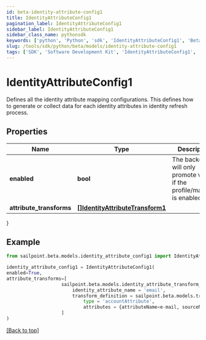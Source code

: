 ```yaml
---
id: beta-identity-attribute-config1
title: IdentityAttributeConfig1
pagination_label: IdentityAttributeConfig1
sidebar_label: IdentityAttributeConfig1
sidebar_class_name: pythonsdk
keywords: ['python', 'Python', 'sdk', 'IdentityAttributeConfig1', 'BetaIdentityAttributeConfig1'] 
slug: /tools/sdk/python/beta/models/identity-attribute-config1
tags: ['SDK', 'Software Development Kit', 'IdentityAttributeConfig1', 'BetaIdentityAttributeConfig1']
---
```


# IdentityAttributeConfig1

Defines all the identity attribute mapping configurations. This defines how to generate or collect data for each identity attributes in identity refresh process.

## Properties

Name | Type | Description | Notes
------------ | ------------- | ------------- | -------------
**enabled** | **bool** | The backend will only promote values if the profile/mapping is enabled. | [optional] [default to False]
**attribute_transforms** | [**[]IdentityAttributeTransform1**](identity-attribute-transform1) |  | [optional] 
}

## Example

```python
from sailpoint.beta.models.identity_attribute_config1 import IdentityAttributeConfig1

identity_attribute_config1 = IdentityAttributeConfig1(
enabled=True,
attribute_transforms=[
                    sailpoint.beta.models.identity_attribute_transform_1.IdentityAttributeTransform_1(
                        identity_attribute_name = 'email', 
                        transform_definition = sailpoint.beta.models.transform_definition_1.TransformDefinition_1(
                            type = 'accountAttribute', 
                            attributes = {attributeName=e-mail, sourceName=MySource, sourceId=2c9180877a826e68017a8c0b03da1a53}, ), )
                    ]
)

```
[[Back to top]](#) 

